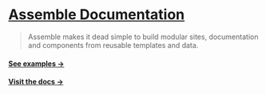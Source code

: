 # [Assemble Documentation](http://assemble.io/)

> Assemble makes it dead simple to build modular sites, documentation and components from reusable templates and data.


#### [See examples →](https://github.com/assemble/assemble-examples/)

#### [Visit the docs →](http://assemble.io/)